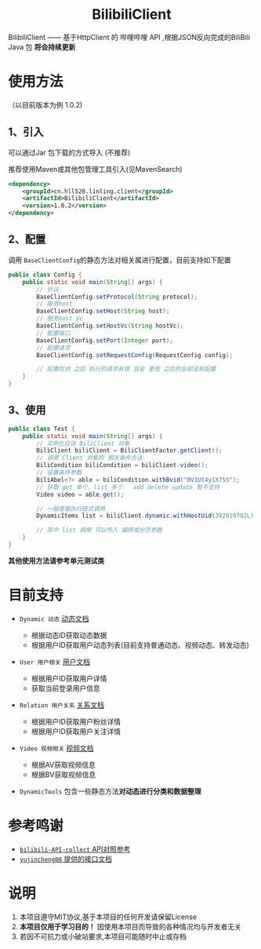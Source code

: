<h1 align="center">BilibiliClient</h1>

BilibiliClient —— 基于HttpClient 的 哔哩哔哩 API ,根据JSON反向完成的BiliBili Java 包 **将会持续更新**

# 使用方法

（以目前版本为例 1.0.2)

## 1、引入

可以通过Jar 包下载的方式导入 (不推荐)

推荐使用Maven或其他包管理工具引入(见MavenSearch)

```xml
<dependency>
    <groupId>cn.hll520.linling.client</groupId>
    <artifactId>BilibiliClient</artifactId>
    <version>1.0.2</version>
</dependency>
```

## 2、配置

调用 `BaseClientConfig`的静态方法对相关属进行配置，目前支持如下配置

```java
public class Config {
    public static void main(String[] args) {
        // 协议
        BaseClientConfig.setProtocol(String protocol);
        // 服务host
        BaseClientConfig.setHost(String host);
        // 服务host Vc
        BaseClientConfig.setHostVc(String hostVc);
        // 配置端口
        BaseClientConfig.setPort(Integer port);
        // 配置请求
        BaseClientConfig.setRequestConfig(RequestConfig config);

        // 配置仅对 之后 执行的请求有效 且会 更改 之后的全部全局配置
    }
}
```

## 3、使用

```java
public class Test {
    public static void main(String[] args) {
        // 实例化应该 BiliClient 对象
        BiliClient biliClient = BiliClientFactor.getClient();
        // 调用 Client 对象的 相关条件方法
        BiliCondition biliCondition = biliClient.video();
        // 设置条件参数
        BiliAbel<?> able = biliCondition.withBvid("BV1Ut4y1X7SS");
        // 获取 get 单个、list 多个   add delete update 暂不支持
        Video video = able.get();

        // 一般直接执行链式调用
        DynamicItems list = biliClient.dynamic.withHostUid(392819792L).list();

        // 其中 list 调用 可以传入 偏移或分页参数
    }
}
```

**其他使用方法请参考单元测试类**

# 目前支持

+ `Dynamic 动态` [动态文档](docs/动态dynamic/Dynamic.md)
  + 根据动态ID获取动态数据
  + 根据用户ID获取用户动态列表(目前支持普通动态、视频动态、转发动态)
+ `User 用户相关` [用户文档](docs/用户user/User.md)
  + 根据用户ID获取用户详情
  + 获取当前登录用户信息
+ `Relation 用户关系` [关系文档](docs/关系relation/Relation.md)
  + 根据用户ID获取用户粉丝详情
  + 根据用户ID获取用户关注详情
+ `Video 视频相关` [视频文档](docs/视频video/Video.md)
  + 根据AV获取视频信息
  + 根据BV获取视频信息

+ `DynamicTools` 包含一些静态方法**对动态进行分类和数据整理**

# 参考鸣谢

+ [`bilibili-API-collect` API对照参考](https://github.com/SocialSisterYi/bilibili-API-collect)
+ [`yujincheng08` 提供的接口文档](https://github.com/yujincheng08)

# 说明

1. 本项目遵守MIT协议,基于本项目的任何开发请保留License
2. **本项目仅用于学习目的！** 因使用本项目而导致的各种情况均与开发者无关
3. 若因不可抗力或小破站要求,本项目可能随时中止或存档
